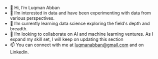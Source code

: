 - 👋 Hi, I’m Luqman Abban
- 👀 I’m interested in data and have been experimenting with data from various perspectives. 
- 🌱 I’m currently learning data science exploring the field's depth and breadth.
- 💞️ I’m looking to collaborate on AI and machine learning ventures. As I expand my skill set, I will keep on updating this section
- 📫 You can connect with me at luqmanabban@gmail.com and on Linkedin.

<!---
luqman-abban/luqman-abban is a ✨ special ✨ repository because its `README.md` (this file) appears on your GitHub profile.
You can click the Preview link to take a look at your changes.
--->
